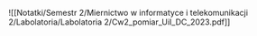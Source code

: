 ![[Notatki/Semestr 2/Miernictwo w informatyce i telekomunikacji 2/Labolatoria/Labolatoria 2/Cw2_pomiar_UiI_DC_2023.pdf]]